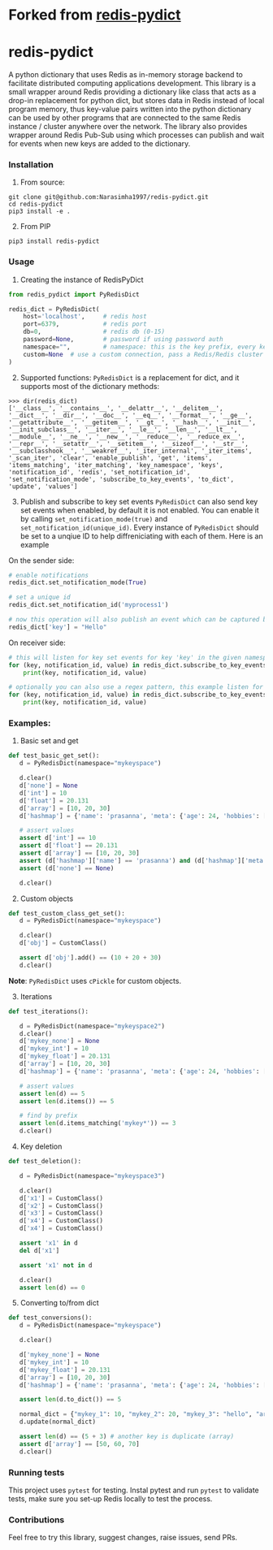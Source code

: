 # Forked from [redis-pydict](https://github.com/Narasimha1997/redis-pydict)

# redis-pydict
A python dictionary that uses Redis as in-memory storage backend to facilitate distributed computing applications development. This library is a small wrapper around Redis providing a dictionary like class that acts as a drop-in replacement for python dict, but stores data in Redis instead of local program memory, thus key-value pairs written into the python dictionary can be used by other programs that are connected to the same Redis instance / cluster anywhere over the network. The library also provides wrapper around Redis Pub-Sub using which processes can publish and wait for events when new keys are added to the dictionary.

### Installation
1. From source:
```
git clone git@github.com:Narasimha1997/redis-pydict.git
cd redis-pydict
pip3 install -e .
```

2. From PIP
```
pip3 install redis-pydict
```

### Usage
1. Creating the instance of RedisPyDict
```python
from redis_pydict import PyRedisDict

redis_dict = PyRedisDict(
    host='localhost',     # redis host
    port=6379,            # redis port
    db=0,                 # redis db (0-15)
    password=None,        # password if using password auth
    namespace="",         # namespace: this is the key prefix, every key inserted into the dict will be prefixed with this namespace string when inserting into Redis, this provides some degree of isolation between namespaces
    custom=None  # use a custom connection, pass a Redis/Redis cluster connection object manually, parameters like `host`, `port`, `db` and `password` will be ignored if this is not None
)
```

2. Supported functions:
`PyRedisDict` is a replacement for dict, and it supports most of the dictionary methods:
```
>>> dir(redis_dict)
['__class__', '__contains__', '__delattr__', '__delitem__', '__dict__', '__dir__', '__doc__', '__eq__', '__format__', '__ge__', '__getattribute__', '__getitem__', '__gt__', '__hash__', '__init__', '__init_subclass__', '__iter__', '__le__', '__len__', '__lt__', '__module__', '__ne__', '__new__', '__reduce__', '__reduce_ex__', '__repr__', '__setattr__', '__setitem__', '__sizeof__', '__str__', '__subclasshook__', '__weakref__', '_iter_internal', '_iter_items', '_scan_iter', 'clear', 'enable_publish', 'get', 'items', 'items_matching', 'iter_matching', 'key_namespace', 'keys', 'notification_id', 'redis', 'set_notification_id', 'set_notification_mode', 'subscribe_to_key_events', 'to_dict', 'update', 'values']
```

3. Publish and subscribe to key set events
`PyRedisDict` can also send key set events when enabled, by default it is not enabled. You can enable it by calling `set_notification_mode(true)` and `set_notification_id(unique_id)`. Every instance of `PyRedisDict` should be set to a unqiue ID to help diffreniciating with each of them. Here is an example

On the sender side:

```python
# enable notifications
redis_dict.set_notification_mode(True)

# set a unique id
redis_dict.set_notification_id('myprocess1')

# now this operation will also publish an event which can be captured by subscribers
redis_dict['key'] = "Hello"
```

On receiver side:
```python
# this will listen for key set events for key 'key' in the given namespace
for (key, notification_id, value) in redis_dict.subscribe_to_key_events(pattern="key"):
    print(key, notification_id, value)

# optionally you can also use a regex pattern, this example listen for all key events matching pattern key*
for (key, notification_id, value) in redis_dict.subscribe_to_key_events(pattern="key*"):
    print(key, notification_id, value)
```

### Examples:
1. Basic set and get
```python
def test_basic_get_set():
   d = PyRedisDict(namespace="mykeyspace")

   d.clear()
   d['none'] = None
   d['int'] = 10
   d['float'] = 20.131
   d['array'] = [10, 20, 30]
   d['hashmap'] = {'name': 'prasanna', 'meta': {'age': 24, 'hobbies': ['gaming']}}

   # assert values
   assert d['int'] == 10
   assert d['float'] == 20.131
   assert d['array'] == [10, 20, 30]
   assert (d['hashmap']['name'] == 'prasanna') and (d['hashmap']['meta']['age'] == 24)
   assert (d['none'] == None)

   d.clear()
```

2. Custom objects
```python
def test_custom_class_get_set():
   d = PyRedisDict(namespace="mykeyspace")

   d.clear()
   d['obj'] = CustomClass()

   assert d['obj'].add() == (10 + 20 + 30)
   d.clear()
```
**Note**: `PyRedisDict` uses `cPickle` for custom objects.

3. Iterations
```python
def test_iterations():

   d = PyRedisDict(namespace="mykeyspace2")
   d.clear()
   d['mykey_none'] = None
   d['mykey_int'] = 10
   d['mykey_float'] = 20.131
   d['array'] = [10, 20, 30]
   d['hashmap'] = {'name': 'prasanna', 'meta': {'age': 24, 'hobbies': ['gaming']}}

   # assert values
   assert len(d) == 5
   assert len(d.items()) == 5

   # find by prefix
   assert len(d.items_matching('mykey*')) == 3
   d.clear()
```

4. Key deletion
```python
def test_deletion():

   d = PyRedisDict(namespace="mykeyspace3")

   d.clear()
   d['x1'] = CustomClass()
   d['x2'] = CustomClass()
   d['x3'] = CustomClass()
   d['x4'] = CustomClass()
   d['x4'] = CustomClass()

   assert 'x1' in d
   del d['x1']

   assert 'x1' not in d

   d.clear()
   assert len(d) == 0
```

5. Converting to/from dict
```python
def test_conversions():
   d = PyRedisDict(namespace="mykeyspace")

   d.clear()

   d['mykey_none'] = None
   d['mykey_int'] = 10
   d['mykey_float'] = 20.131
   d['array'] = [10, 20, 30]
   d['hashmap'] = {'name': 'prasanna', 'meta': {'age': 24, 'hobbies': ['gaming']}}

   assert len(d.to_dict()) == 5

   normal_dict = {"mykey_1": 10, "mykey_2": 20, "mykey_3": "hello", "array": [50, 60, 70]}
   d.update(normal_dict)

   assert len(d) == (5 + 3) # another key is duplicate (array)
   assert d['array'] == [50, 60, 70]
   d.clear()
```

### Running tests
This project uses `pytest` for testing. Instal pytest and run `pytest` to validate tests, make sure you set-up Redis locally to test the process.

### Contributions
Feel free to try this library, suggest changes, raise issues, send PRs.